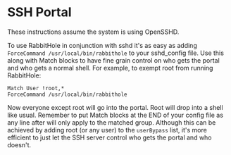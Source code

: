 # SSH Portal

These instructions assume the system is using OpenSSHD.

To use RabbitHole in conjunction with sshd it's as easy as adding `ForceCommand /usr/local/bin/rabbithole` to your sshd_config file. Use this along with Match blocks to have fine grain control on who gets the portal and who gets a normal shell. For example, to exempt root from running RabbitHole:

```
Match User !root,*
ForceCommand /usr/local/bin/rabbithole
```

Now everyone except root will go into the portal. Root will drop into a shell like usual. Remember to put Match blocks at the END of your config file as any line after will only apply to the matched group. Although this can be achieved by adding root (or any user) to the `userBypass` list, it's more efficient to just let the SSH server control who gets the portal and who doesn't.

